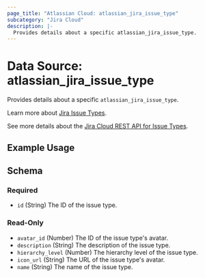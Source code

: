 ```yaml
---
page_title: "Atlassian Cloud: atlassian_jira_issue_type"
subcategory: "Jira Cloud"
description: |-
  Provides details about a specific atlassian_jira_issue_type.
---
```


# Data Source: atlassian_jira_issue_type

Provides details about a specific `atlassian_jira_issue_type`.

Learn more about [Jira Issue Types](https://support.atlassian.com/jira-cloud-administration/docs/what-are-issue-types/).

See more details about the [Jira Cloud REST API for Issue Types](https://developer.atlassian.com/cloud/jira/platform/rest/v3/api-group-issue-types/).

## Example Usage

<!-- schema generated by tfplugindocs -->
## Schema

### Required

- `id` (String) The ID of the issue type.

### Read-Only

- `avatar_id` (Number) The ID of the issue type's avatar.
- `description` (String) The description of the issue type.
- `hierarchy_level` (Number) The hierarchy level of the issue type.
- `icon_url` (String) The URL of the issue type's avatar.
- `name` (String) The name of the issue type.

